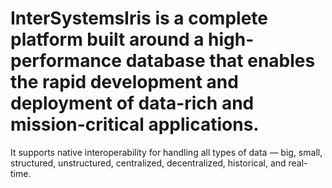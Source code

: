 # InterSystemsIris is a complete platform built around a high-performance database that enables the rapid development and deployment of data-rich and mission-critical applications. 
It supports native interoperability for handling all types of data — big, small, structured, unstructured, centralized, decentralized, historical, and real-time.
